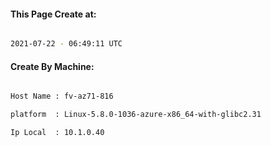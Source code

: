 
   
#### This Page Create at:

```bash

2021-07-22 - 06:49:11 UTC

```

#### Create By Machine:

```bash

Host Name : fv-az71-816

platform  : Linux-5.8.0-1036-azure-x86_64-with-glibc2.31

Ip Local  : 10.1.0.40

```

